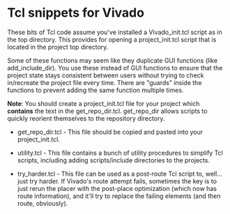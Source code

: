 # Tcl snippets for Vivado

These bits of Tcl code assume you've installed a Vivado_init.tcl script
as in the top directory. This provides for opening a project_init.tcl
script that is located in the project top directory.

Some of these functions may seem like they duplicate GUI functions
(like add_include_dir). You use these instead of GUI functions to
ensure that the project state stays consistent between users without
trying to check in/recreate the project file every time. There are
"guards" inside the functions to prevent adding the same function
multiple times.

**Note**: You should create a project_init.tcl file for your project which
__contains__ the text in the get_repo_dir.tcl. get_repo_dir allows scripts
to quickly reorient themselves to the repository directory.

* get_repo_dir.tcl - This file should be copied and pasted into your
  project_init.tcl.

* utility.tcl - This file contains a bunch of utility procedures to simplify
  Tcl scripts, including adding scripts/include directories to the projects.

* try_harder.tcl - This file can be used as a post-route Tcl script to,
  well... just try harder. If Vivado's route attempt fails, sometimes
  the key is to just rerun the placer with the post-place optimization
  (which now has route information), and it'll try to replace the failing
  elements (and then route, obviously).

